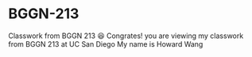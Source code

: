 # BGGN-213
Classwork from BGGN 213
😆 
Congrates! you are viewing my classwork from BGGN 213 at UC San Diego
My name is Howard Wang
